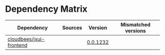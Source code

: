 # Dependency Matrix

Dependency | Sources | Version | Mismatched versions
---------- | ------- | ------- | -------------------
[cloudbees/jxui-frontend](https://github.com/cloudbees/jxui-frontend) |  | [0.0.1232](https://github.com/cloudbees/jxui-frontend/releases/tag/v0.0.1232) | 
